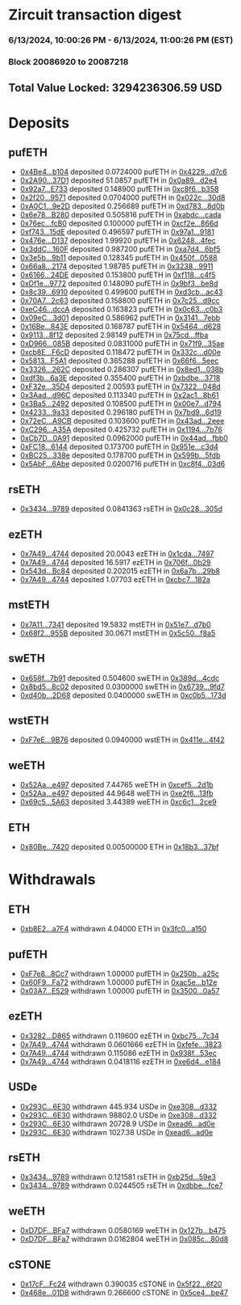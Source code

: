 # Zircuit transaction digest
### 6/13/2024, 10:00:26 PM - 6/13/2024, 11:00:26 PM (EST)
### Block 20086920 to 20087218

## Total Value Locked: 3294236306.59 USD

# Deposits
## pufETH
- [0x4Be4...b104](https://etherscan.io/address/0x4Be4Ec57C61893ec94Ff4a44544224E9e624b104) deposited 0.0724000 pufETH in [0x4229...d7c6](https://etherscan.io/tx/0x4Be4Ec57C61893ec94Ff4a44544224E9e624b104)
- [0x2A90...37D1](https://etherscan.io/address/0x2A90b952B808812b4635358EB2fd178aDB9B37D1) deposited 51.0857 pufETH in [0x0a89...d2e4](https://etherscan.io/tx/0x2A90b952B808812b4635358EB2fd178aDB9B37D1)
- [0x92a7...E733](https://etherscan.io/address/0x92a786A72274D8cCE0ffa1960B1B218277E5E733) deposited 0.148900 pufETH in [0xc8f6...b358](https://etherscan.io/tx/0x92a786A72274D8cCE0ffa1960B1B218277E5E733)
- [0x2f20...9571](https://etherscan.io/address/0x2f208074d5E25c746B804Fd57C6E24Ad6c749571) deposited 0.0704000 pufETH in [0x022c...30d8](https://etherscan.io/tx/0x2f208074d5E25c746B804Fd57C6E24Ad6c749571)
- [0xA0C1...9e2D](https://etherscan.io/address/0xA0C17bc5Ea6020B5e2dC26452f68cdEC1DF69e2D) deposited 0.256689 pufETH in [0xd783...8d0b](https://etherscan.io/tx/0xA0C17bc5Ea6020B5e2dC26452f68cdEC1DF69e2D)
- [0x6e78...B280](https://etherscan.io/address/0x6e7874198591d95d4aFce113bea2f9460851B280) deposited 0.505816 pufETH in [0xabdc...cada](https://etherscan.io/tx/0x6e7874198591d95d4aFce113bea2f9460851B280)
- [0x76ec...fcB0](https://etherscan.io/address/0x76ec5398eB3B08F2B22b887b82578ec64fb7fcB0) deposited 0.100000 pufETH in [0xcf2e...866d](https://etherscan.io/tx/0x76ec5398eB3B08F2B22b887b82578ec64fb7fcB0)
- [0xf743...15dE](https://etherscan.io/address/0xf743EaeC4250bD6a4f092d554492211f8Fd915dE) deposited 0.496597 pufETH in [0x97a1...9181](https://etherscan.io/tx/0xf743EaeC4250bD6a4f092d554492211f8Fd915dE)
- [0x476e...D137](https://etherscan.io/address/0x476e8C784Cb487Ba1532907556E47AB960F5D137) deposited 1.99920 pufETH in [0x6248...4fec](https://etherscan.io/tx/0x476e8C784Cb487Ba1532907556E47AB960F5D137)
- [0x3ddC...160F](https://etherscan.io/address/0x3ddCC86E1814F0e05d3D58e025de72686b98160F) deposited 0.987200 pufETH in [0xa7d4...6bf5](https://etherscan.io/tx/0x3ddCC86E1814F0e05d3D58e025de72686b98160F)
- [0x3e5b...9b11](https://etherscan.io/address/0x3e5b18F4440577bA1CA2AcC4C5C2D11d9d2b9b11) deposited 0.128345 pufETH in [0x450f...0588](https://etherscan.io/tx/0x3e5b18F4440577bA1CA2AcC4C5C2D11d9d2b9b11)
- [0x66a8...2174](https://etherscan.io/address/0x66a84e18DaF80382D41a89E0Ad551981a63f2174) deposited 1.98785 pufETH in [0x3238...9911](https://etherscan.io/tx/0x66a84e18DaF80382D41a89E0Ad551981a63f2174)
- [0x6166...24DE](https://etherscan.io/address/0x616624b06F01558ab5B9e956934d68CD54Ee24DE) deposited 0.153800 pufETH in [0xf118...c4f5](https://etherscan.io/tx/0x616624b06F01558ab5B9e956934d68CD54Ee24DE)
- [0xDf1e...9772](https://etherscan.io/address/0xDf1e9454a2c4fa97a9fe453E7c10F92A18249772) deposited 0.148090 pufETH in [0x9bf3...be8d](https://etherscan.io/tx/0xDf1e9454a2c4fa97a9fe453E7c10F92A18249772)
- [0x8c39...6910](https://etherscan.io/address/0x8c39528Af3CFe8626534F49156d1E1826d026910) deposited 0.499600 pufETH in [0xd3cb...ac43](https://etherscan.io/tx/0x8c39528Af3CFe8626534F49156d1E1826d026910)
- [0x70A7...2c63](https://etherscan.io/address/0x70A769c30c9b1fAb0B968D5eB0727A1d88682c63) deposited 0.158800 pufETH in [0x7c25...d9cc](https://etherscan.io/tx/0x70A769c30c9b1fAb0B968D5eB0727A1d88682c63)
- [0xeC46...dccA](https://etherscan.io/address/0xeC46F6E48B2CC1252864F2f45c64db18693CdccA) deposited 0.163823 pufETH in [0x0c63...c0b3](https://etherscan.io/tx/0xeC46F6E48B2CC1252864F2f45c64db18693CdccA)
- [0x09eC...3d01](https://etherscan.io/address/0x09eCdd6Db300ABaCcb7833b8e7783A8817Ba3d01) deposited 0.586962 pufETH in [0x3141...7ebb](https://etherscan.io/tx/0x09eCdd6Db300ABaCcb7833b8e7783A8817Ba3d01)
- [0x16Be...843E](https://etherscan.io/address/0x16Be116AF68268ca27b868C11257F90278e9843E) deposited 0.168787 pufETH in [0x5464...d628](https://etherscan.io/tx/0x16Be116AF68268ca27b868C11257F90278e9843E)
- [0x9113...8f12](https://etherscan.io/address/0x91139011671F4f153E0Fd2d06721421C8b248f12) deposited 2.98149 pufETH in [0x75cd...ffba](https://etherscan.io/tx/0x91139011671F4f153E0Fd2d06721421C8b248f12)
- [0xD966...085B](https://etherscan.io/address/0xD966BA3277C18D3B9264BDB939404e7990F5085B) deposited 0.0831000 pufETH in [0x71f9...35ae](https://etherscan.io/tx/0xD966BA3277C18D3B9264BDB939404e7990F5085B)
- [0xcb8E...F6cD](https://etherscan.io/address/0xcb8E5d7970a10872769E14D7aFE6a69f5b1EF6cD) deposited 0.118472 pufETH in [0x332c...d00e](https://etherscan.io/tx/0xcb8E5d7970a10872769E14D7aFE6a69f5b1EF6cD)
- [0x5813...F5A1](https://etherscan.io/address/0x5813A6c1Bcc9B1d5F41C5d0dB5fA4614F298F5A1) deposited 0.365288 pufETH in [0x66f6...5eec](https://etherscan.io/tx/0x5813A6c1Bcc9B1d5F41C5d0dB5fA4614F298F5A1)
- [0x3326...262C](https://etherscan.io/address/0x332643028a78112e6e74ee387dD497B8667f262C) deposited 0.286307 pufETH in [0x8ed1...038b](https://etherscan.io/tx/0x332643028a78112e6e74ee387dD497B8667f262C)
- [0xdf3b...6a3E](https://etherscan.io/address/0xdf3b1522413eA0D752D7e6Ba98071b8C80dc6a3E) deposited 0.355400 pufETH in [0xbdbe...3718](https://etherscan.io/tx/0xdf3b1522413eA0D752D7e6Ba98071b8C80dc6a3E)
- [0xF32e...35D4](https://etherscan.io/address/0xF32e7ddA058110d091E7e97E0265DACb037A35D4) deposited 2.00593 pufETH in [0x7322...048d](https://etherscan.io/tx/0xF32e7ddA058110d091E7e97E0265DACb037A35D4)
- [0x3Aad...d96C](https://etherscan.io/address/0x3Aad9021c1bFbAEDc2459A9Cd458365F42F0d96C) deposited 0.113340 pufETH in [0x2ac1...8b61](https://etherscan.io/tx/0x3Aad9021c1bFbAEDc2459A9Cd458365F42F0d96C)
- [0x3Ba5...2492](https://etherscan.io/address/0x3Ba50e14696B301D556C56EB01894b4F0CE42492) deposited 0.108500 pufETH in [0x00e7...d794](https://etherscan.io/tx/0x3Ba50e14696B301D556C56EB01894b4F0CE42492)
- [0x4233...9a33](https://etherscan.io/address/0x4233aecEc15Bd728A4018E24D4C84377fa209a33) deposited 0.296180 pufETH in [0x7bd9...6d19](https://etherscan.io/tx/0x4233aecEc15Bd728A4018E24D4C84377fa209a33)
- [0x72eC...A9CB](https://etherscan.io/address/0x72eC385E18830bbE31FF237C076660A4dBD6A9CB) deposited 0.103600 pufETH in [0x43ad...2eee](https://etherscan.io/tx/0x72eC385E18830bbE31FF237C076660A4dBD6A9CB)
- [0xC296...A35A](https://etherscan.io/address/0xC296cc3A891DC898Bf86e266a3A31106f32aA35A) deposited 0.425732 pufETH in [0x1194...7b76](https://etherscan.io/tx/0xC296cc3A891DC898Bf86e266a3A31106f32aA35A)
- [0xCb7D...0A91](https://etherscan.io/address/0xCb7DC125989b9ddf2AC9390f04F9487803de0A91) deposited 0.0962000 pufETH in [0x44ad...fbb0](https://etherscan.io/tx/0xCb7DC125989b9ddf2AC9390f04F9487803de0A91)
- [0xFC18...6144](https://etherscan.io/address/0xFC1868a50144B7b9D314D1CC5DEA23dFFEb56144) deposited 0.173700 pufETH in [0x951e...c3d4](https://etherscan.io/tx/0xFC1868a50144B7b9D314D1CC5DEA23dFFEb56144)
- [0xBC25...338e](https://etherscan.io/address/0xBC2562C08b776cbc66010555fa5Ada488D9D338e) deposited 0.178700 pufETH in [0x599b...5fdb](https://etherscan.io/tx/0xBC2562C08b776cbc66010555fa5Ada488D9D338e)
- [0x5AbF...6Abe](https://etherscan.io/address/0x5AbFD6c4A07f414BF033eB2Aa233361F0cf46Abe) deposited 0.0200716 pufETH in [0xc8f4...03d6](https://etherscan.io/tx/0x5AbFD6c4A07f414BF033eB2Aa233361F0cf46Abe)
## rsETH
- [0x3434...9789](https://etherscan.io/address/0x34349c5569e7B846c3558961552D2202760A9789) deposited 0.0841363 rsETH in [0x0c28...305d](https://etherscan.io/tx/0x34349c5569e7B846c3558961552D2202760A9789)
## ezETH
- [0x7A49...4744](https://etherscan.io/address/0x7A493Be5c2ce014cD049Bf178a1ac0Db1B434744) deposited 20.0043 ezETH in [0x1cda...7497](https://etherscan.io/tx/0x7A493Be5c2ce014cD049Bf178a1ac0Db1B434744)
- [0x7A49...4744](https://etherscan.io/address/0x7A493Be5c2ce014cD049Bf178a1ac0Db1B434744) deposited 16.5917 ezETH in [0x706f...0b29](https://etherscan.io/tx/0x7A493Be5c2ce014cD049Bf178a1ac0Db1B434744)
- [0x543d...Bc84](https://etherscan.io/address/0x543d5c684D2BA62eC5132142a24205A0ac09Bc84) deposited 0.202015 ezETH in [0x6a7b...29b8](https://etherscan.io/tx/0x543d5c684D2BA62eC5132142a24205A0ac09Bc84)
- [0x7A49...4744](https://etherscan.io/address/0x7A493Be5c2ce014cD049Bf178a1ac0Db1B434744) deposited 1.07703 ezETH in [0xcbc7...182a](https://etherscan.io/tx/0x7A493Be5c2ce014cD049Bf178a1ac0Db1B434744)
## mstETH
- [0x7A11...7341](https://etherscan.io/address/0x7A11CD330C8771b919D51c5ec882F72C61Bf7341) deposited 19.5832 mstETH in [0x51e7...d7b0](https://etherscan.io/tx/0x7A11CD330C8771b919D51c5ec882F72C61Bf7341)
- [0x68f2...955B](https://etherscan.io/address/0x68f24578e8B2c8Ec058BED3051FF33b4Ea0a955B) deposited 30.0671 mstETH in [0x5c50...f8a5](https://etherscan.io/tx/0x68f24578e8B2c8Ec058BED3051FF33b4Ea0a955B)
## swETH
- [0x658f...7b91](https://etherscan.io/address/0x658f82699E421Ec8F690bDB4Cc9322C3B3cD7b91) deposited 0.504600 swETH in [0x389d...4cdc](https://etherscan.io/tx/0x658f82699E421Ec8F690bDB4Cc9322C3B3cD7b91)
- [0x8bd5...8c02](https://etherscan.io/address/0x8bd5e0b9b48e1918b0907167Da7Bce012a938c02) deposited 0.0300000 swETH in [0x6739...9fd7](https://etherscan.io/tx/0x8bd5e0b9b48e1918b0907167Da7Bce012a938c02)
- [0xd40b...2D68](https://etherscan.io/address/0xd40b9a1A2ba928C5DE8e12fBec7b9E1b5bC52D68) deposited 0.0400000 swETH in [0xc0b5...173d](https://etherscan.io/tx/0xd40b9a1A2ba928C5DE8e12fBec7b9E1b5bC52D68)
## wstETH
- [0xF7eE...9B76](https://etherscan.io/address/0xF7eE2b1937D42586368ce8539162047E0fF99B76) deposited 0.0940000 wstETH in [0x411e...4f42](https://etherscan.io/tx/0xF7eE2b1937D42586368ce8539162047E0fF99B76)
## weETH
- [0x52Aa...e497](https://etherscan.io/address/0x52Aa899454998Be5b000Ad077a46Bbe360F4e497) deposited 7.44765 weETH in [0xcef5...2d1b](https://etherscan.io/tx/0x52Aa899454998Be5b000Ad077a46Bbe360F4e497)
- [0x52Aa...e497](https://etherscan.io/address/0x52Aa899454998Be5b000Ad077a46Bbe360F4e497) deposited 44.9648 weETH in [0xe2f6...13fb](https://etherscan.io/tx/0x52Aa899454998Be5b000Ad077a46Bbe360F4e497)
- [0x69c5...5A63](https://etherscan.io/address/0x69c5822FA30C4fa45CF80f393FadcA8D02C55A63) deposited 3.44389 weETH in [0xc6c1...2ce9](https://etherscan.io/tx/0x69c5822FA30C4fa45CF80f393FadcA8D02C55A63)
## ETH
- [0x80Be...7420](https://etherscan.io/address/0x80BeC92Be031727dA484e59B7CD81f71f2337420) deposited 0.00500000 ETH in [0x18b3...37bf](https://etherscan.io/tx/0x80BeC92Be031727dA484e59B7CD81f71f2337420)
# Withdrawals
## ETH
- [0xb8E2...a7F4](https://etherscan.io/address/0xb8E24c6df9640BeE9f121c13420F3E81dfa3a7F4) withdrawn 4.04000 ETH in [0x3fc0...a150](https://etherscan.io/tx/0xb8E24c6df9640BeE9f121c13420F3E81dfa3a7F4)
## pufETH
- [0xF7e8...8Cc7](https://etherscan.io/address/0xF7e8Be5798799ae1bEefdb52A4392cBE5e688Cc7) withdrawn 1.00000 pufETH in [0x250b...a25c](https://etherscan.io/tx/0xF7e8Be5798799ae1bEefdb52A4392cBE5e688Cc7)
- [0x60F9...Fa72](https://etherscan.io/address/0x60F948C70380A2807E969b48D793f9B5622FFa72) withdrawn 1.00000 pufETH in [0xac5e...b12e](https://etherscan.io/tx/0x60F948C70380A2807E969b48D793f9B5622FFa72)
- [0x03A7...E529](https://etherscan.io/address/0x03A777A864c0aE060938C80Cc6e6071ee9e9E529) withdrawn 1.00000 pufETH in [0x3500...0a57](https://etherscan.io/tx/0x03A777A864c0aE060938C80Cc6e6071ee9e9E529)
## ezETH
- [0x3282...D865](https://etherscan.io/address/0x3282854A46AA7a9fF5252c76c374Db9706B2D865) withdrawn 0.119600 ezETH in [0xbc75...7c34](https://etherscan.io/tx/0x3282854A46AA7a9fF5252c76c374Db9706B2D865)
- [0x7A49...4744](https://etherscan.io/address/0x7A493Be5c2ce014cD049Bf178a1ac0Db1B434744) withdrawn 0.0601666 ezETH in [0xfefe...3823](https://etherscan.io/tx/0x7A493Be5c2ce014cD049Bf178a1ac0Db1B434744)
- [0x7A49...4744](https://etherscan.io/address/0x7A493Be5c2ce014cD049Bf178a1ac0Db1B434744) withdrawn 0.115086 ezETH in [0x938f...53ec](https://etherscan.io/tx/0x7A493Be5c2ce014cD049Bf178a1ac0Db1B434744)
- [0x7A49...4744](https://etherscan.io/address/0x7A493Be5c2ce014cD049Bf178a1ac0Db1B434744) withdrawn 0.0418116 ezETH in [0xe6d4...e184](https://etherscan.io/tx/0x7A493Be5c2ce014cD049Bf178a1ac0Db1B434744)
## USDe
- [0x293C...6E30](https://etherscan.io/address/0x293C6937D8D82e05B01335F7B33FBA0c8e256E30) withdrawn 445.934 USDe in [0xe308...d332](https://etherscan.io/tx/0x293C6937D8D82e05B01335F7B33FBA0c8e256E30)
- [0x293C...6E30](https://etherscan.io/address/0x293C6937D8D82e05B01335F7B33FBA0c8e256E30) withdrawn 98802.0 USDe in [0xe308...d332](https://etherscan.io/tx/0x293C6937D8D82e05B01335F7B33FBA0c8e256E30)
- [0x293C...6E30](https://etherscan.io/address/0x293C6937D8D82e05B01335F7B33FBA0c8e256E30) withdrawn 20728.9 USDe in [0xead6...ad0e](https://etherscan.io/tx/0x293C6937D8D82e05B01335F7B33FBA0c8e256E30)
- [0x293C...6E30](https://etherscan.io/address/0x293C6937D8D82e05B01335F7B33FBA0c8e256E30) withdrawn 1027.38 USDe in [0xead6...ad0e](https://etherscan.io/tx/0x293C6937D8D82e05B01335F7B33FBA0c8e256E30)
## rsETH
- [0x3434...9789](https://etherscan.io/address/0x34349c5569e7B846c3558961552D2202760A9789) withdrawn 0.121581 rsETH in [0xb25d...59e3](https://etherscan.io/tx/0x34349c5569e7B846c3558961552D2202760A9789)
- [0x3434...9789](https://etherscan.io/address/0x34349c5569e7B846c3558961552D2202760A9789) withdrawn 0.0244505 rsETH in [0xdbbe...fce7](https://etherscan.io/tx/0x34349c5569e7B846c3558961552D2202760A9789)
## weETH
- [0xD7DF...BFa7](https://etherscan.io/address/0xD7DF7E085214743530afF339aFC420c7c720BFa7) withdrawn 0.0580169 weETH in [0x127b...b475](https://etherscan.io/tx/0xD7DF7E085214743530afF339aFC420c7c720BFa7)
- [0xD7DF...BFa7](https://etherscan.io/address/0xD7DF7E085214743530afF339aFC420c7c720BFa7) withdrawn 0.0162804 weETH in [0x085c...80d8](https://etherscan.io/tx/0xD7DF7E085214743530afF339aFC420c7c720BFa7)
## cSTONE
- [0x17cF...Fc24](https://etherscan.io/address/0x17cF6382914a24DA77236ee67f5220960982Fc24) withdrawn 0.390035 cSTONE in [0x5f22...6f20](https://etherscan.io/tx/0x17cF6382914a24DA77236ee67f5220960982Fc24)
- [0x468e...01D8](https://etherscan.io/address/0x468e0d559175a0978A1f24A1Af834b391C8601D8) withdrawn 0.266600 cSTONE in [0x5ce4...be47](https://etherscan.io/tx/0x468e0d559175a0978A1f24A1Af834b391C8601D8)
